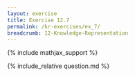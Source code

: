 ```yaml
---
layout: exercise
title: Exercise 12.7
permalink: /kr-exercises/ex_7/
breadcrumb: 12-Knowledge-Representation
---
```


{% include mathjax_support %}

<div><i class="arrow-up loader" data-chapter="kr-exercises" data-exercise="ex_7" data-rating="0"></i></div>
{% include_relative question.md %}
